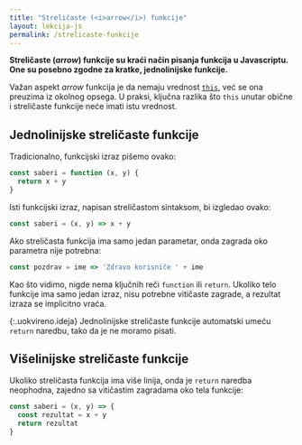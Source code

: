 ```yaml
---
title: "Streličaste (<i>arrow</i>) funkcije"
layout: lekcija-js
permalink: /strelicaste-funkcije
---
```


**Streličaste (<i>arrow</i>) funkcije su kraći način pisanja funkcija u Javascriptu. One su posebno zgodne za kratke, jednolinijske funkcije.**

Važan aspekt *arrow* funkcija je da nemaju vrednost [`this`](/javascript-this), već se ona preuzima iz okolnog opsega. U praksi, ključna razlika što `this` unutar obične i streličaste funkcije neće imati istu vrednost.

## Jednolinijske streličaste funkcije

Tradicionalno, funkcijski izraz pišemo ovako:

```js
const saberi = function (x, y) {
  return x + y
}
```

Isti funkcijski izraz, napisan streličastom sintaksom, bi izgledao ovako:

```js
const saberi = (x, y) => x + y
```

Ako streličasta funkcija ima samo jedan parametar, onda zagrada oko parametra nije potrebna:

```js
const pozdrav = ime => 'Zdravo korisniče ' + ime
```

Kao što vidimo, nigde nema ključnih reči `function` ili `return`. Ukoliko telo funkcije ima samo jedan izraz, nisu potrebne vitičaste zagrade, a rezultat izraza se implicitno vraća. 

{:.uokvireno.ideja}
Jednolinijske streličaste funkcije automatski umeću `return` naredbu, tako da je ne moramo pisati.

## Višelinijske streličaste funkcije

Ukoliko streličasta funkcija ima više linija, onda je `return` naredba neophodna, zajedno sa vitičastim zagradama oko tela funkcije:

```js
const saberi = (x, y) => {
  const rezultat = x + y
  return rezultat
}
```
